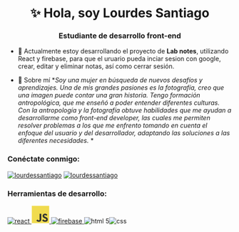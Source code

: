  <h1 align="center">✨ Hola, soy Lourdes Santiago</h1>
<h3 align="center">Estudiante de desarrollo front-end</h3>


- 🔭 Actualmente estoy desarrollando el proyecto de **Lab notes**, utilizando React y firebase, para que el uruario pueda inciar sesion con google, crear, editar y eliminar notas, así como cerrar sesión.

- 💬 Sobre mí **Soy una mujer en búsqueda de nuevos desafíos y aprendizajes. Una de mis grandes pasiones es la fotografía, creo que una imagen puede contar una gran historia. Tengo formación antropológica, que me enseñó a poder entender diferentes culturas. Con la antropología y la fotografía obtuve habilidades que me ayudan a desarrollarme como front-end developer, las cuales me permiten resolver problemas a los que me enfrento tomando en cuenta el enfoque del usuario y del desarrollador, adaptando las soluciones a las diferentes necesidades.* *



<h3 align="left">Conéctate conmigo:</h3>
<p align="left">
</a> <a href="https://linkedin.com/in/lourdes-santiago-/" target="blank"><img align="center" src="https://raw.githubusercontent.com/rahuldkjain/github-profile-readme-generator/master/src/images/icons/Social/linked-in-alt.svg" alt="lourdessantiago" height="30" width="40" /></a>
  <a href="mailto:lourdes.santiago.palacios@gmail.com" target="blank"><img align="center" src="https://upload.wikimedia.org/wikipedia/commons/thumb/7/7e/Gmail_icon_%282020%29.svg/2560px-Gmail_icon_%282020%29.svg.png" alt="lourdessantiago" height="30" width="40" /></a></p>

<h3 align="left">Herramientas de desarrollo:</h3>
<p align="left"><a href=""> <img src="https://upload.wikimedia.org/wikipedia/commons/thumb/4/47/React.svg/1920px-React.svg.png" alt="react" width="40" height="40"/> </a><a href="https://www.w3schools.com/css/" target="_blank" rel="noreferrer"> <img src="https://raw.githubusercontent.com/devicons/devicon/master/icons/javascript/javascript-original.svg" alt="javascript" width="40" height="40"/> </a><a href="https:// firebase.google.com/" target="_blank" rel="noreferrer"> <img src="https://www.vectorlogo.zone/logos/firebase/firebase-icon.svg" alt="firebase" width= "40" height="40"/> </a>  <img alt="html 5" src="https://cdn-icons-png.flaticon.com/512/1216/1216733.png" width="45" height="45"><img alt="css" src="https://www.kindpng.com/picc/m/464-4640184_css3-png-download-css-icon-transparent-png.png" width="45" height="45">
 </p>
